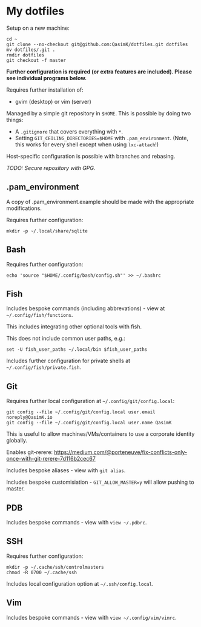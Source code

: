 # My dotfiles

Setup on a new machine:

    cd ~
    git clone --no-checkout git@github.com:QasimK/dotfiles.git dotfiles
    mv dotfiles/.git .
    rmdir dotfiles
    git checkout -f master

**Further configuration is required (or extra features are included). Please
see individual programs below.**

Requires further installation of:
* gvim (desktop) or vim (server)

Managed by a simple git repository in `$HOME`. This is possible by doing two
things:

* A `.gitignore` that covers everything with `*`.
* Setting `GIT_CEILING_DIRECTORIES=$HOME` with `.pam_environment`.
  (Note, this works for every shell except when using `lxc-attach`!)

Host-specific configuration is possible with branches and rebasing.

*TODO: Secure repository with GPG.*

## .pam_environment

A copy of .pam_environment.example should be made with the appropriate modifications.

Requires further configuration:

    mkdir -p ~/.local/share/sqlite

## Bash

Requires further configuration:

    echo 'source "$HOME/.config/bash/config.sh"' >> ~/.bashrc

## Fish

Includes bespoke commands (including abbrevations) - view at `~/.config/fish/functions`.

This includes integrating other optional tools with fish.

This does not include common user paths, e.g.:

    set -U fish_user_paths ~/.local/bin $fish_user_paths

Includes further configuration for private shells at `~/.config/fish/private.fish`.

## Git

Requires further local configuration at `~/.config/git/config.local`:

    git config --file ~/.config/git/config.local user.email noreply@QasimK.io
    git config --file ~/.config/git/config.local user.name QasimK

This is useful to allow machines/VMs/containers to use a corporate identity globally.

Enables git-rerere:
https://medium.com/@porteneuve/fix-conflicts-only-once-with-git-rerere-7d116b2cec67

Includes bespoke aliases - view with `git alias`.

Includes bespoke customisiation - `GIT_ALLOW_MASTER=y` will allow pushing to
master.

## PDB

Includes bespoke commands - view with `view ~/.pdbrc`.

## SSH

Requires further configuration:

    mkdir -p ~/.cache/ssh/controlmasters
    chmod -R 0700 ~/.cache/ssh

Includes local configuration option at `~/.ssh/config.local`.

## Vim

Includes bespoke commands - view with `view ~/.config/vim/vimrc`.
